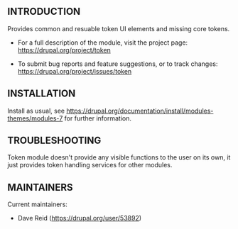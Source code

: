 INTRODUCTION
------------
 
 Provides common and resuable token UI elements and missing core tokens.

 * For a full description of the module, visit the project page:
   https://drupal.org/project/token

 * To submit bug reports and feature suggestions, or to track changes:
   https://drupal.org/project/issues/token


INSTALLATION
------------

Install as usual, see
https://drupal.org/documentation/install/modules-themes/modules-7 for further
information.


TROUBLESHOOTING
---------------

Token module doesn't provide any visible functions to the user on its own, it
just provides token handling services for other modules.


MAINTAINERS
-----------

Current maintainers:

 * Dave Reid (https://drupal.org/user/53892)
